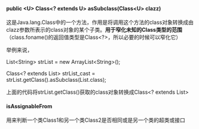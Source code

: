 #### public &lt;U&gt; Class&lt;? extends U&gt; asSubclass\(Class&lt;U&gt; clazz\)

这是Java.lang.Class中的一个方法，作用是将调用这个方法的class对象转换成由clazz参数所表示的class对象的某个子类。**用于窄化未知的Class类型的范围**（class.foname\(\)的返回值类型是Class&lt;?&gt;，所以必要的时候可以窄化它）

举例来说，

List&lt;String&gt; strList = new ArrayList&lt;String&gt;\(\);

Class&lt;? extends List&gt; strList\_cast = strList.getClass\(\).asSubclass\(List.class\);

上面的代码将strList.getClass\(\)获取的class对象转换成Class&lt;? extends List&gt;

#### isAssignableFrom

用来判断一个类Class1和另一个类Class2是否相同或是另一个类的超类或接口

